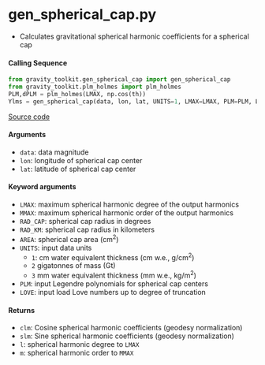 gen_spherical_cap.py
====================

- Calculates gravitational spherical harmonic coefficients for a spherical cap

#### Calling Sequence
```python
from gravity_toolkit.gen_spherical_cap import gen_spherical_cap
from gravity_toolkit.plm_holmes import plm_holmes
PLM,dPLM = plm_holmes(LMAX, np.cos(th))
Ylms = gen_spherical_cap(data, lon, lat, UNITS=1, LMAX=LMAX, PLM=PLM, LOVE=(hl,kl,ll))
```
[Source code](https://github.com/tsutterley/read-GRACE-harmonics/blob/main/gravity_toolkit/gen_spherical_cap.py)

#### Arguments
- `data`: data magnitude
- `lon`: longitude of spherical cap center
- `lat`: latitude of spherical cap center

#### Keyword arguments
- `LMAX`:  maximum spherical harmonic degree of the output harmonics
- `MMAX`: maximum spherical harmonic order of the output harmonics
- `RAD_CAP`: spherical cap radius in degrees
- `RAD_KM`: spherical cap radius in kilometers
- `AREA`: spherical cap area (cm<sup>2</sup>)
- `UNITS`: input data units
   * `1`: cm water equivalent thickness (cm w.e., g/cm<sup>2</sup>)
   * `2` gigatonnes of mass (Gt)
   * `3` mm water equivalent thickness (mm w.e., kg/m<sup>2</sup>)
- `PLM`: input Legendre polynomials for spherical cap centers
- `LOVE`: input load Love numbers up to degree of truncation

#### Returns
- `clm`: Cosine spherical harmonic coefficients (geodesy normalization)
- `slm`: Sine spherical harmonic coefficients (geodesy normalization)
- `l`: spherical harmonic degree to `LMAX`
- `m`: spherical harmonic order to `MMAX`

